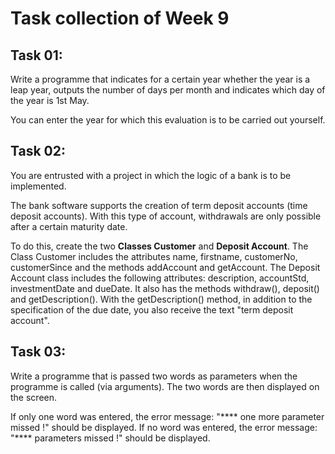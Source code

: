 # Task collection of Week 9

## Task 01:
Write a programme that indicates for a certain year whether the year is a leap year, outputs the number of days per month and indicates which day of the year is 1st May.

You can enter the year for which this evaluation is to be carried out yourself.

## Task 02:
You are entrusted with a project in which the logic of a bank is to be implemented.

The bank software supports the creation of term deposit accounts (time deposit accounts). With this type of account, withdrawals are only possible after a certain maturity date.

To do this, create the two __Classes Customer__ and __Deposit Account__. The Class Customer includes the attributes name, firstname, customerNo, customerSince and the methods addAccount and getAccount. The Deposit Account class includes the following attributes: description, accountStd, investmentDate and dueDate. It also has the methods withdraw(), deposit() and getDescription(). With the getDescription() method, in addition to the specification of the due date, you also receive the text "term deposit account".

## Task 03:
Write a programme that is passed two words as parameters when the programme is called (via arguments).
The two words are then displayed on the screen.

If only one word was entered, the error message: "**** one more parameter missed !" should be displayed.
If no word was entered, the error message: "**** parameters missed !" should be displayed.
